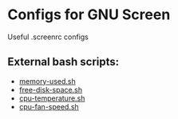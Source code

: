 # Configs for GNU Screen 
Useful .screenrc configs

## External bash scripts:
- [memory-used.sh](https://github.com/sjbell/screenrc-configs/blob/main/memory-used.sh)
- [free-disk-space.sh](https://github.com/sjbell/screenrc-configs/blob/main/free-disk-space.sh)
- [cpu-temperature.sh](https://github.com/sjbell/screenrc-configs/blob/main/cpu-temperature.sh)
- [cpu-fan-speed.sh](https://github.com/sjbell/screenrc-configs/blob/main/cpu-fan-speed.sh)
